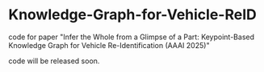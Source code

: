 # Knowledge-Graph-for-Vehicle-ReID
code for paper "Infer the Whole from a Glimpse of a Part: Keypoint-Based Knowledge Graph for Vehicle Re-Identification (AAAI 2025)"

code will be released soon. 
